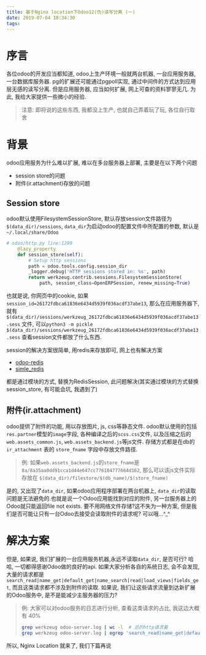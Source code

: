 ```yaml
---
title: 基于Nginx location下Odoo12(伪)读写分离 (一)
date: 2019-07-04 18:34:30
tags:
---
```


# 序言
各位odoo的开发应当都知道, odoo上生产环境一般就两台机器, 一台应用服务器, 一台数据库服务器. pg的扩展还可能通过pgpoll实现, 通过中间件的方式达到应用层无感的读写分离. 但是应用服务器, 应当如何扩展, 网上可查的资料寥寥无几. 为此, 我给大家提供一些微小的经验.
> 注意: 即将说的这些东西, 我都没上生产, 也就自己弄着玩了玩, 各位自行取舍

# 背景
odoo应用服务为什么难以扩展, 难以在多台服务器上部署, 主要是在以下两个问题

 - session store的问题
 - 附件(ir.attachment)存放的问题

## Session store
odoo默认使用FilesystemSessionStore, 默认存放session文件路径为`$(data_dir)/sessions`, `data_dir`为启动odoo的配置文件中所配置的参数, 默认是 `~/.local/share/Odoo`
```python
# odoo/http.py line:1299
	@lazy_property
	def session_store(self):
	    # Setup http sessions
	    path = odoo.tools.config.session_dir
	    _logger.debug('HTTP sessions stored in: %s', path)
	    return werkzeug.contrib.sessions.FilesystemSessionStore(
	        path, session_class=OpenERPSession, renew_missing=True)
```
也就是说, 你网页中的cookie, 如果`session_id=26172fdbca61836e6434d5939f036acdf37abe13`, 那么在应用服务器下, 就有`$(data_dir)/sessions/werkzeug_26172fdbca61836e6434d5939f036acdf37abe13.sess` 文件,
可以`python3 -m pickle $(data_dir)/sessions/werkzeug_26172fdbca61836e6434d5939f036acdf37abe13.sess` 查看session文件都放了什么东西.

session的解决方案很简单, 用redis来存放即可, 网上也有解决方案
 - [odoo-redis](https://github.com/keerati/odoo-redis)
 - [simle_redis](https://github.com/Smile-SA/odoo_addons/tree/12.0/smile_redis_session_store)

都是通过模块的方式, 替换为RedisSession, 此问题解决(其实通过模块的方式替换session_store, 有可能会坑, 我遇到了)

## 附件(ir.attachment)
odoo提供了附件的功能, 用以存放图片, js, css等静态文件. odoo默认使用的包括`res.partner`模型的`image`字段, 各种编译之后的`scss.css`文件, 以及压缩之后的 `web.assets_common.js`, `web.assets_backend.js`等js文件. 存储方式都是在db的 `ir_attachment` 表的 `store_fname` 字段中存放文件路径. 
> 例:
> 如果`web.assets_backend.js`的`store_fname`是`8a/8a35aa0dd91cca1d44e647cc776184777664d162`, 那么可以该js文件实际存放在 `$(data_dir)/filestore/$(db_name)/$(store_fname)`

是的, 又出现了`data_dir`, 如果odoo应用程序部署在两台机器上, `data_dir`的读取问题是无法避免的.也就是说一个Odoo应用能找到对应的附件, 另一台服务器上的Odoo就只能返回file not exists. 要不用网络文件存储?这不失为一种方案, 但是我们是否可能让只有一台Odoo去接受会读取附件的请求呢? 可以哦...\^\_\^

# 解决方案
但是, 如果说, 我们扩展的一台应用服务机器,永远不读取`data_dir`, 是否可行? 哈哈, 一切都得感谢Odoo做的良好的api. 如果大家分析各自的系统日志, 会不会发现, 大量的请求都是 `search_read|name_get|default_get|name_search|read|load_views|fields_get`, 而且这类请求都不涉及到附件的读取. 如果说, 我们让这些请求流量到达新扩展的Odoo服务中, 是不是能减少主服务器的压力?
>例:
>大家可以对odoo服务的日志进行分析, 查看这类请求的占比, 我这边大概有 40%
>```bash
>grep werkzeug odoo-server.log | wc -l 	# 总的http请求量
>grep werkzeug odoo-server.log | egrep 'search_read|name_get|default_get|name_search|read|load_views|fields_get' | wc -l   # 满足这类请求的请求数量```

所以, Nginx Location 就来了, 我们下篇再说
